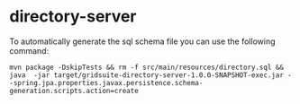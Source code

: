 # directory-server

   To automatically generate the sql schema file you can use the following command:
   
    mvn package -DskipTests && rm -f src/main/resources/directory.sql && java  -jar target/gridsuite-directory-server-1.0.0-SNAPSHOT-exec.jar --spring.jpa.properties.javax.persistence.schema-generation.scripts.action=create 
